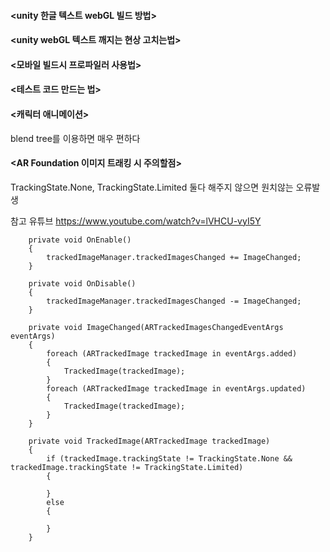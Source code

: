 #### <unity 한글 텍스트 webGL 빌드 방법>

#### <unity webGL 텍스트 깨지는 현상 고치는법>

#### <모바일 빌드시 프로파일러 사용법>


#### <테스트 코드 만드는 법>

#### <캐릭터 애니메이션>
blend tree를 이용하면 매우 편하다


#### <AR Foundation 이미지 트래킹 시 주의할점>
TrackingState.None, TrackingState.Limited 둘다 해주지 않으면 원치않는 오류발생

참고 유튜브 https://www.youtube.com/watch?v=lVHCU-vyI5Y

        private void OnEnable()
        {
            trackedImageManager.trackedImagesChanged += ImageChanged;
        }

        private void OnDisable()
        {
            trackedImageManager.trackedImagesChanged -= ImageChanged;
        }

        private void ImageChanged(ARTrackedImagesChangedEventArgs eventArgs)
        {
            foreach (ARTrackedImage trackedImage in eventArgs.added)
            {
                TrackedImage(trackedImage);
            }
            foreach (ARTrackedImage trackedImage in eventArgs.updated)
            {
                TrackedImage(trackedImage);
            }
        }

        private void TrackedImage(ARTrackedImage trackedImage)
        {
            if (trackedImage.trackingState != TrackingState.None && trackedImage.trackingState != TrackingState.Limited)
            {

            }
            else
            {
            
            }
        }
        
        
        
